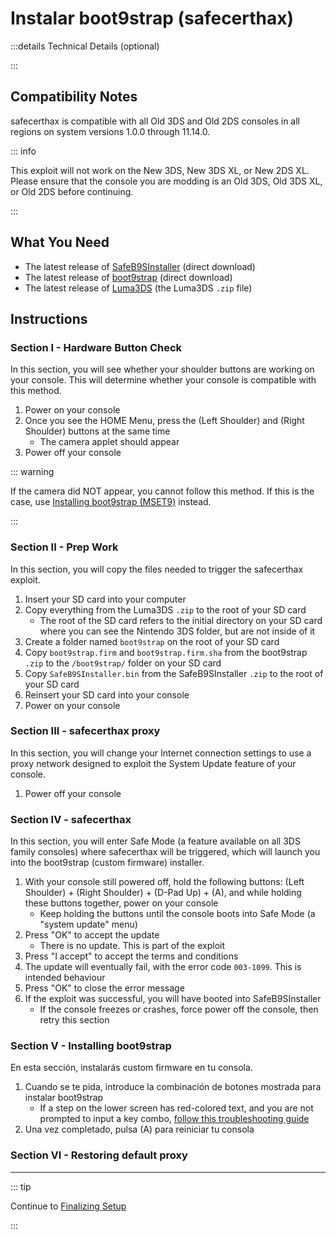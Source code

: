 # Instalar boot9strap (safecerthax)

:::details Technical Details (optional)

:::

## Compatibility Notes

safecerthax is compatible with all Old 3DS and Old 2DS consoles in all regions on system versions 1.0.0 through 11.14.0.

::: info

This exploit will not work on the New 3DS, New 3DS XL, or New 2DS XL. Please ensure that the console you are modding is an Old 3DS, Old 3DS XL, or Old 2DS before continuing.

:::

## What You Need

- The latest release of [SafeB9SInstaller](https://github.com/d0k3/SafeB9SInstaller/releases/download/v0.0.7/SafeB9SInstaller-20170605-122940.zip) (direct download)
- The latest release of [boot9strap](https://github.com/SciresM/boot9strap/releases/download/1.4/boot9strap-1.4.zip) (direct download)
- The latest release of [Luma3DS](https://github.com/LumaTeam/Luma3DS/releases/latest) (the Luma3DS `.zip` file)

## Instructions

### Section I - Hardware Button Check

In this section, you will see whether your shoulder buttons are working on your console. This will determine whether your console is compatible with this method.

1. Power on your console
2. Once you see the HOME Menu, press the (Left Shoulder) and (Right Shoulder) buttons at the same time
   - The camera applet should appear
3. Power off your console

::: warning

If the camera did NOT appear, you cannot follow this method. If this is the case, use [Installing boot9strap (MSET9)](installing-boot9strap-\(mset9\)) instead.

:::

### Section II - Prep Work

In this section, you will copy the files needed to trigger the safecerthax exploit.

1. Insert your SD card into your computer
2. Copy everything from the Luma3DS `.zip` to the root of your SD card
   - The root of the SD card refers to the initial directory on your SD card where you can see the Nintendo 3DS folder, but are not inside of it
3. Create a folder named `boot9strap` on the root of your SD card
4. Copy `boot9strap.firm` and `boot9strap.firm.sha` from the boot9strap `.zip` to the `/boot9strap/` folder on your SD card
5. Copy `SafeB9SInstaller.bin` from the SafeB9SInstaller `.zip` to the root of your SD card
6. Reinsert your SD card into your console
7. Power on your console

### Section III - safecerthax proxy

In this section, you will change your Internet connection settings to use a proxy network designed to exploit the System Update feature of your console.

<!--@include: ./_include/addproxy.md -->

1. Power off your console

### Section IV - safecerthax

In this section, you will enter Safe Mode (a feature available on all 3DS family consoles) where safecerthax will be triggered, which will launch you into the boot9strap (custom firmware) installer.

1. With your console still powered off, hold the following buttons: (Left Shoulder) + (Right Shoulder) + (D-Pad Up) + (A), and while holding these buttons together, power on your console
   - Keep holding the buttons until the console boots into Safe Mode (a "system update" menu)
2. Press "OK" to accept the update
   - There is no update. This is part of the exploit
3. Press "I accept" to accept the terms and conditions
4. The update will eventually fail, with the error code `003-1099`. This is intended behaviour
5. Press "OK" to close the error message
6. If the exploit was successful, you will have booted into SafeB9SInstaller
   - If the console freezes or crashes, force power off the console, then retry this section

### Section V - Installing boot9strap

En esta sección, instalarás custom firmware en tu consola.

1. Cuando se te pida, introduce la combinación de botones mostrada para instalar boot9strap
   - If a step on the lower screen has red-colored text, and you are not prompted to input a key combo, [follow this troubleshooting guide](troubleshooting-safecerthax)
2. Una vez completado, pulsa (A) para reiniciar tu consola

<!--@include: ./_include/configure-luma3ds.md -->

<!--@include: ./_include/luma3ds-installed-note.md -->

### Section VI - Restoring default proxy

<!--@include: ./_include/rmproxy.md -->

___

::: tip

Continue to [Finalizing Setup](finalizing-setup)

:::
